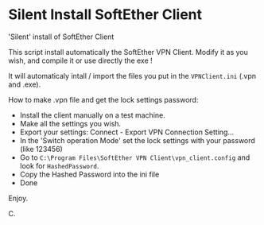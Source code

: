 # Silent Install SoftEther Client
'Silent' install of SoftEther Client

This script install automatically the SoftEther VPN Client. Modify it as you wish, and compile it or use directly the exe !

It will automaticaly intall / import the files you put in the ```VPNClient.ini``` (.vpn and .exe).

How to make .vpn file and get the lock settings password:
- Install the client manually on a test machine.
- Make all the settings you wish.
- Export your settings: Connect - Export VPN Connection Setting…
- In the 'Switch operation Mode' set the lock settings with your password (like 123456)
- Go to ```C:\Program Files\SoftEther VPN Client\vpn_client.config``` and look for ```HashedPassword```.
- Copy the Hashed Password into the ini file
- Done

Enjoy.

C.
